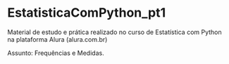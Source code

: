 # EstatisticaComPython_pt1
Material de estudo e prática realizado no curso de Estatística com Python na plataforma Alura (alura.com.br)

Assunto: Frequências e Medidas.
